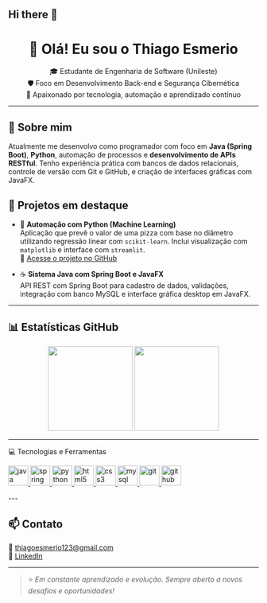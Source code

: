 ## Hi there 👋

<h1 align="center">👋 Olá! Eu sou o Thiago Esmerio</h1>

<p align="center">
🎓 Estudante de Engenharia de Software (Unileste)<br>
🛡️ Foco em Desenvolvimento Back-end e Segurança Cibernética<br>
🚀 Apaixonado por tecnologia, automação e aprendizado contínuo<br>
</p>

---

## 🧠 Sobre mim

Atualmente me desenvolvo como programador com foco em **Java (Spring Boot)**, **Python**, automação de processos e **desenvolvimento de APIs RESTful**. Tenho experiência prática com bancos de dados relacionais, controle de versão com Git e GitHub, e criação de interfaces gráficas com JavaFX.


## 🚀 Projetos em destaque

- 🧠 **Automação com Python (Machine Learning)**  
  Aplicação que prevê o valor de uma pizza com base no diâmetro utilizando regressão linear com `scikit-learn`. Inclui visualização com `matplotlib` e interface com `streamlit`.  
  🔗 [Acesse o projeto no GitHub](https://github.com/HSThzz/MachineLearning)

- ☕ **Sistema Java com Spring Boot e JavaFX**  
  API REST com Spring Boot para cadastro de dados, validações, integração com banco MySQL e interface gráfica desktop em JavaFX.

---

## 📊 Estatísticas GitHub

<p align="center">
  <img height="170em" src="https://github-readme-stats.vercel.app/api?username=thiagoesmerio&show_icons=true&theme=tokyonight" />
  <img height="170em" src="https://github-readme-stats.vercel.app/api/top-langs/?username=thiagoesmerio&layout=compact&theme=tokyonight" />
</p>

---

 💻 Tecnologias e Ferramentas

<p align="left">
  <a href="https://www.java.com" target="_blank" rel="noreferrer">
    <img src="https://cdn.jsdelivr.net/gh/devicons/devicon/icons/java/java-original.svg" alt="java" width="40" height="40"/>
  </a>
  <a href="https://spring.io/" target="_blank" rel="noreferrer">
    <img src="https://cdn.jsdelivr.net/gh/devicons/devicon/icons/spring/spring-original.svg" alt="spring" width="40" height="40"/>
  </a>
  <a href="https://www.python.org" target="_blank" rel="noreferrer">
    <img src="https://cdn.jsdelivr.net/gh/devicons/devicon/icons/python/python-original.svg" alt="python" width="40" height="40"/>
  </a>
  <a href="https://developer.mozilla.org/en-US/docs/Web/HTML" target="_blank" rel="noreferrer">
    <img src="https://cdn.jsdelivr.net/gh/devicons/devicon/icons/html5/html5-original.svg" alt="html5" width="40" height="40"/>
  </a>
  <a href="https://developer.mozilla.org/en-US/docs/Web/CSS" target="_blank" rel="noreferrer">
    <img src="https://cdn.jsdelivr.net/gh/devicons/devicon/icons/css3/css3-original.svg" alt="css3" width="40" height="40"/>
  </a>
  <a href="https://www.mysql.com/" target="_blank" rel="noreferrer">
    <img src="https://cdn.jsdelivr.net/gh/devicons/devicon/icons/mysql/mysql-original.svg" alt="mysql" width="40" height="40"/>
  </a>
  <a href="https://git-scm.com/" target="_blank" rel="noreferrer">
    <img src="https://cdn.jsdelivr.net/gh/devicons/devicon/icons/git/git-original.svg" alt="git" width="40" height="40"/>
  </a>
  <a href="https://github.com/" target="_blank" rel="noreferrer">
    <img src="https://cdn.jsdelivr.net/gh/devicons/devicon/icons/github/github-original.svg" alt="github" width="40" height="40"/>
  </a>
</p>
---

## 📫 Contato

📧 thiagoesmerio123@gmail.com  
🔗 [LinkedIn](https://www.linkedin.com/in/thiagoesmerio)

---

> ⭐ *Em constante aprendizado e evolução. Sempre aberto a novos desafios e oportunidades!*

